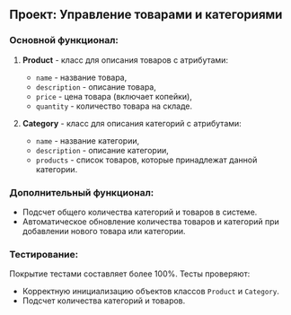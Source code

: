 ## Проект: Управление товарами и категориями

### Основной функционал:
1. **Product** - класс для описания товаров с атрибутами:
   - `name` - название товара,
   - `description` - описание товара,
   - `price` - цена товара (включает копейки),
   - `quantity` - количество товара на складе.
   
2. **Category** - класс для описания категорий с атрибутами:
   - `name` - название категории,
   - `description` - описание категории,
   - `products` - список товаров, которые принадлежат данной категории.
   
### Дополнительный функционал:
- Подсчет общего количества категорий и товаров в системе.
- Автоматическое обновление количества товаров и категорий при добавлении нового товара или категории.

### Тестирование:
Покрытие тестами составляет более 100%. Тесты проверяют:
- Корректную инициализацию объектов классов `Product` и `Category`.
- Подсчет количества категорий и товаров.
